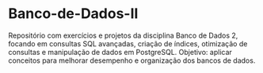 # Banco-de-Dados-II
Repositório com exercícios e projetos da disciplina Banco de Dados 2, focando em consultas SQL avançadas, criação de índices, otimização de consultas e manipulação de dados em PostgreSQL. Objetivo: aplicar conceitos para melhorar desempenho e organização dos bancos de dados.
